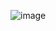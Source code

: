 ![image](https://github.com/Kanav31/scaleX-Backend/assets/90086445/44b74877-eca4-4b56-8249-d878b4a7f255)

